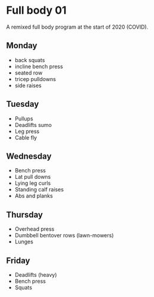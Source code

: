 # Full body 01

A remixed full body program at the start of 2020 (COVID).

## Monday

- back squats
- incline bench press
- seated row
- tricep pulldowns
- side raises

## Tuesday

- Pullups
- Deadlifts sumo
- Leg press
- Cable fly

## Wednesday

- Bench press
- Lat pull downs
- Lying leg curls
- Standing calf raises
- Abs and planks

## Thursday

- Overhead press
- Dumbbell bentover rows (lawn-mowers)
- Lunges

## Friday

- Deadlifts (heavy)
- Bench press
- Squats

